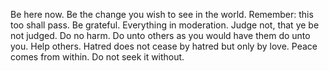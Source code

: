 Be here now.
Be the change you wish to see in the world.
Remember: this too shall pass.
Be grateful.
Everything in moderation.
Judge not, that ye be not judged.
Do no harm.
Do unto others as you would have them do unto you.
Help others.
Hatred does not cease by hatred but only by love.
Peace comes from within. Do not seek it without.
